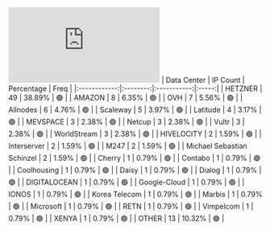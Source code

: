 ![Diagramm](https://github.com/111STAVR111/props/blob/main/Celestia/Testnet/Decentralization/1/README.md)
| Data Center | IP Count | Percentage | Freq |
|:------------:|:--------:|:-----------:|:-----:|
| HETZNER | 49 | 38.89% | 🟢 |
| AMAZON | 8 | 6.35% | 🟢 |
| OVH | 7 | 5.56% | 🟢 |
| Allnodes | 6 | 4.76% | 🟢 |
| Scaleway | 5 | 3.97% | 🟢 |
| Latitude | 4 | 3.17% | 🟢 |
| MEVSPACE | 3 | 2.38% | 🟢 |
| Netcup | 3 | 2.38% | 🟢 |
| Vultr | 3 | 2.38% | 🟢 |
| WorldStream | 3 | 2.38% | 🟢 |
| HIVELOCITY | 2 | 1.59% | 🟢 |
| Interserver | 2 | 1.59% | 🟢 |
| M247 | 2 | 1.59% | 🟢 |
| Michael Sebastian Schinzel | 2 | 1.59% | 🟢 |
| Cherry | 1 | 0.79% | 🟢 |
| Contabo | 1 | 0.79% | 🟢 |
| Coolhousing | 1 | 0.79% | 🟢 |
| Daisy | 1 | 0.79% | 🟢 |
| Dialog | 1 | 0.79% | 🟢 |
| DIGITALOCEAN | 1 | 0.79% | 🟢 |
| Google-Cloud | 1 | 0.79% | 🟢 |
| IONOS | 1 | 0.79% | 🟢 |
| Korea Telecom | 1 | 0.79% | 🟢 |
| Marbis | 1 | 0.79% | 🟢 |
| Microsoft | 1 | 0.79% | 🟢 |
| RETN | 1 | 0.79% | 🟢 |
| Vimpelcom | 1 | 0.79% | 🟢 |
| XENYA | 1 | 0.79% | 🟢 |
| OTHER | 13 | 10.32% | 🟢 |